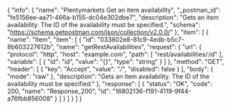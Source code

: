 {
  "info": {
    "name": "Plentymarkets Get an item availability",
    "_postman_id": "fe5156ee-aa71-466a-b155-dc04e302dbe7",
    "description": "Gets an item availability. The ID of the availability must be specified.",
    "schema": "https://schema.getpostman.com/json/collection/v2.0.0/"
  },
  "item": [
    {
      "name": "Item",
      "item": [
        {
          "id": "033802e8-81c9-4edb-b5c7-8b603227612b",
          "name": "getRestAvailabilities",
          "request": {
            "url": {
              "protocol": "http",
              "host": "example.com",
              "path": [
                "rest/availabilities/:id"
              ],
              "variable": [
                {
                  "id": "id",
                  "value": "{}",
                  "type": "string"
                }
              ]
            },
            "method": "GET",
            "header": [
              {
                "key": "Accept",
                "value": "*/*",
                "disabled": false
              }
            ],
            "body": {
              "mode": "raw"
            },
            "description": "Gets an item availability. The ID of the availability must be specified."
          },
          "response": [
            {
              "status": "OK",
              "code": 200,
              "name": "Response_200",
              "id": "16802136-f191-4119-9f44-a76fbb856008"
            }
          ]
        }
      ]
    }
  ]
}